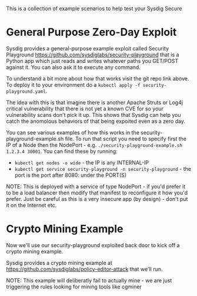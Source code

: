 This is a collection of example scenarios to help test your Sysdig Secure

# General Purpose Zero-Day Exploit

Sysdig provides a general-purpose example exploit called Security Playground https://github.com/sysdiglabs/security-playground that is a Python app which just reads and writes whatever paths you GET/POST against it. You can also ask it to execute any command.

To understand a bit more about how that works visit the git repo link above. To deploy it to your environment do a `kubectl apply -f security-playground.yaml`.

The idea with this is that imagine there is another Apache Struts or Log4j critical vulnerability that there is not yet a known CVE for so your vulnerability scans don't pick it up. This shows that Sysdig can help you catch the anomolous behaviors of that being expoited even as a zero day.

You can see various examples of how this works in the security-playground-example.sh file. To run that script you need to specify first the IP of a Node then the NodePort - e.g. `./security-playground-example.sh 1.2.3.4 30001`. You can find these by running: 
* `kubectl get nodes -o wide` - the IP is any INTERNAL-IP
* `kubectl get service security-playground -n security-playground` - the port is the port after 8080: under the PORT(S)

NOTE: This is deployed with a service of type NodePort - if you'd prefer it to be a load balancer then modify that manifest to reconfigure it how you'd prefer. Just be careful as this is a very insecure app (by design) - don't put it on the Internet etc.

# Crypto Mining Example

Now we'll use our security-playground exploited back door to kick off a crypto mining example.

Sysdig provides a crypto mining example at https://github.com/sysdiglabs/policy-editor-attack that we'll run.

NOTE: This example will deliberatly fail to actually mine - we are just triggering the rules looking for mining tools like cgminer
